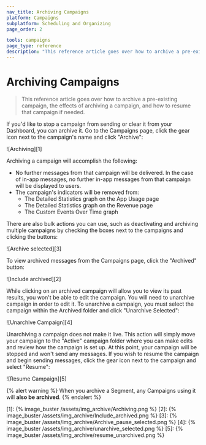 ```yaml
---
nav_title: Archiving Campaigns
platform: Campaigns
subplatform: Scheduling and Organizing
page_order: 2

tools: campaigns
page_type: reference
description: "This reference article goes over how to archive a pre-existing campaign, the effects of archiving a campaign, and how to resume that campaign if needed."
---
```

# Archiving Campaigns

> This reference article goes over how to archive a pre-existing campaign, the effects of archiving a campaign, and how to resume that campaign if needed.

If you'd like to stop a campaign from sending or clear it from your Dashboard, you can archive it. Go to the Campaigns page, click the gear icon next to the campaign's name and click "Archive":

![Archiving][1]

Archiving a campaign will accomplish the following:

- No further messages from that campaign will be delivered. In the case of in-app messages, no further in-app messages from that campaign will be displayed to users.
- The campaign's indicators will be removed from:
	- The Detailed Statistics graph on the App Usage page
	- The Detailed Statistics graph on the Revenue page
	- The Custom Events Over Time graph

There are also bulk actions you can use, such as deactivating and archiving multiple campaigns by checking the boxes next to the campaigns and clicking the buttons:

![Archive selected][3]

To view archived messages from the Campaigns page, click the "Archived" button:

![Include archived][2]

While clicking on an archived campaign will allow you to view its past results, you won't be able to edit the campaign. You will need to unarchive campaign in order to edit it. To unarchive a campaign, you must select the campaign within the Archived folder and click "Unarchive Selected":

![Unarchive Campaign][4]

Unarchiving a campaign does not make it live. This action will simply move your campaign to the "Active" campaign folder where you can make edits and review how the campaign is set up. At this point, your campaign will be stopped and won't send any messages. If you wish to resume the campaign and begin sending messages, click the gear icon next to the campaign and select "Resume":

![Resume Campaign][5]

{% alert warning %}
When you archive a Segment, any Campaigns using it will __also be archived__.
{% endalert %}

[1]: {% image_buster /assets/img_archive/Archiving.png %}
[2]: {% image_buster /assets/img_archive/Include_archived.png %}
[3]: {% image_buster /assets/img_archive/Archive_pause_selected.png %}
[4]: {% image_buster /assets/img_archive/unarchive_selected.png %}
[5]: {% image_buster /assets/img_archive/resume_unarchived.png %}
